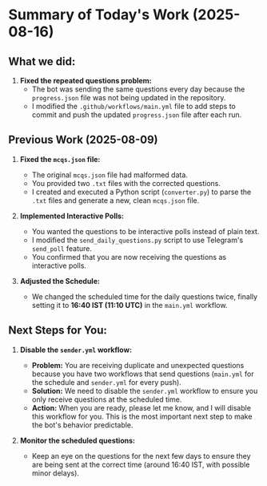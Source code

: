 # Summary of Today's Work (2025-08-16)

## What we did:

1.  **Fixed the repeated questions problem:**
    *   The bot was sending the same questions every day because the `progress.json` file was not being updated in the repository.
    *   I modified the `.github/workflows/main.yml` file to add steps to commit and push the updated `progress.json` file after each run.

## Previous Work (2025-08-09)

1.  **Fixed the `mcqs.json` file:**
    *   The original `mcqs.json` file had malformed data.
    *   You provided two `.txt` files with the corrected questions.
    *   I created and executed a Python script (`converter.py`) to parse the `.txt` files and generate a new, clean `mcqs.json` file.

2.  **Implemented Interactive Polls:**
    *   You wanted the questions to be interactive polls instead of plain text.
    *   I modified the `send_daily_questions.py` script to use Telegram's `send_poll` feature.
    *   You confirmed that you are now receiving the questions as interactive polls.

3.  **Adjusted the Schedule:**
    *   We changed the scheduled time for the daily questions twice, finally setting it to **16:40 IST (11:10 UTC)** in the `main.yml` workflow.

## Next Steps for You:

1.  **Disable the `sender.yml` workflow:**
    *   **Problem:** You are receiving duplicate and unexpected questions because you have two workflows that send questions (`main.yml` for the schedule and `sender.yml` for every push).
    *   **Solution:** We need to disable the `sender.yml` workflow to ensure you only receive questions at the scheduled time.
    *   **Action:** When you are ready, please let me know, and I will disable this workflow for you. This is the most important next step to make the bot's behavior predictable.

2.  **Monitor the scheduled questions:**
    *   Keep an eye on the questions for the next few days to ensure they are being sent at the correct time (around 16:40 IST, with possible minor delays).